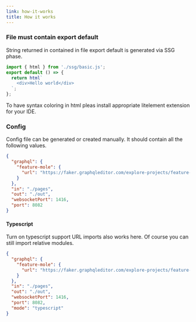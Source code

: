 ```yaml
---
link: how-it-works
title: How it works
---
```


### File must contain export default

String returned in contained in file export default is generated via SSG phase.

```js
import { html } from './ssg/basic.js';
export default () => {
  return html`
    <div>Hello world</div>
  `;
};
```

To have syntax coloring in html pleas install appropriate litelement extension for your IDE.

### Config

Config file can be generated or created manually. It should contain all the following values.

```json
{
  "graphql": {
    "feature-mole": {
      "url": "https://faker.graphqleditor.com/explore-projects/feature-mole/graphql"
    }
  },
  "in": "./pages",
  "out": "./out",
  "websocketPort": 1416,
  "port": 8082
}
```

#### Typescript

Turn on typescript support URL imports also works here. Of course you can still import relative modules.

```json
{
  "graphql": {
    "feature-mole": {
      "url": "https://faker.graphqleditor.com/explore-projects/feature-mole/graphql"
    }
  },
  "in": "./pages",
  "out": "./out",
  "websocketPort": 1416,
  "port": 8082,
  "mode": "typescript"
}
```
